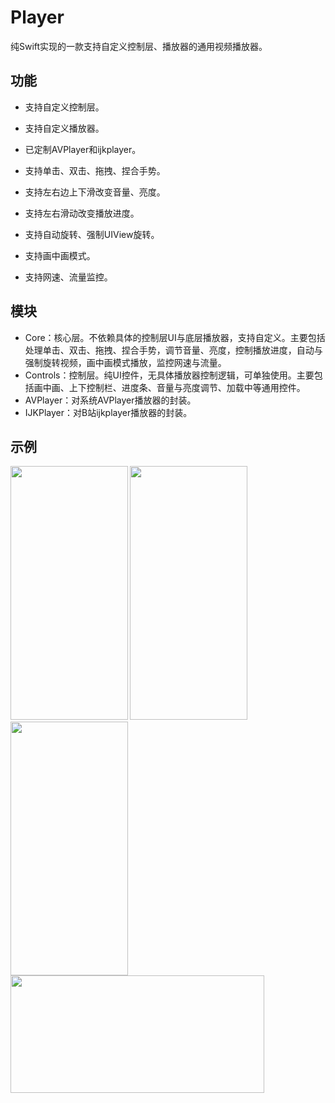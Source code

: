 # Player

纯Swift实现的一款支持自定义控制层、播放器的通用视频播放器。

## 功能

- 支持自定义控制层。

- 支持自定义播放器。

- 已定制AVPlayer和ijkplayer。

- 支持单击、双击、拖拽、捏合手势。

- 支持左右边上下滑改变音量、亮度。

- 支持左右滑动改变播放进度。

- 支持自动旋转、强制UIView旋转。

- 支持画中画模式。

- 支持网速、流量监控。

## 模块

- Core：核心层。不依赖具体的控制层UI与底层播放器，支持自定义。主要包括处理单击、双击、拖拽、捏合手势，调节音量、亮度，控制播放进度，自动与强制旋转视频，画中画模式播放，监控网速与流量。
- Controls：控制层。纯UI控件，无具体播放器控制逻辑，可单独使用。主要包括画中画、上下控制栏、进度条、音量与亮度调节、加载中等通用控件。
- AVPlayer：对系统AVPlayer播放器的封装。
- IJKPlayer：对B站ijkplayer播放器的封装。

##   示例
<img src="https://github.com/cp110/Player/blob/master/Screenshots/demo.png" height="406" width="187.5" > <img src="https://github.com/cp110/Player/blob/master/Screenshots/portrait.png" height="406" width="187.5" > <img src="https://github.com/cp110/Player/blob/master/Screenshots/pip.png" height="406" width="187.5" >
<img src="https://github.com/cp110/Player/blob/master/Screenshots/landspace.png" height="187.5" width="406" >
